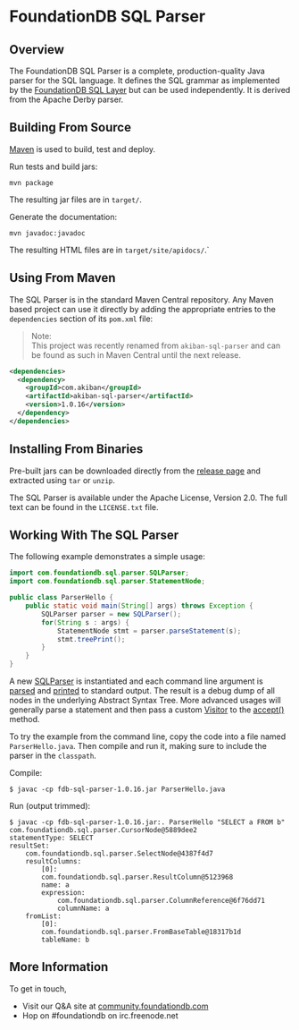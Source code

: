 # FoundationDB SQL Parser

## Overview

The FoundationDB SQL Parser is a complete, production-quality Java parser for
the SQL language. It defines the SQL grammar as implemented by the
[FoundationDB SQL Layer](http://github.com/FoundationDB/sql-layer) but can be
used independently. It is derived from the Apache Derby parser.


## Building From Source

[Maven](http://maven.apache.org) is used to build, test and deploy.

Run tests and build jars:

```
mvn package
```

The resulting jar files are in `target/`.

Generate the documentation:

```
mvn javadoc:javadoc
```

The resulting HTML files are in `target/site/apidocs/`.`


## Using From Maven

The SQL Parser is in the standard Maven Central repository. Any Maven based
project can use it directly by adding the appropriate entries to the
`dependencies` section of its `pom.xml` file:

> Note:  
> This project was recently renamed from `akiban-sql-parser` and can be
> found as such in Maven Central until the next release.

```xml
<dependencies>
  <dependency>
    <groupId>com.akiban</groupId>
    <artifactId>akiban-sql-parser</artifactId>
    <version>1.0.16</version>
  </dependency>
</dependencies>
```


## Installing From Binaries

Pre-built jars can be downloaded directly from the
[release page](https://github.com/foundationdb/sql-parser/releases)
and extracted using `tar` or `unzip`.

The SQL Parser is available under the Apache License, Version 2.0. The full text
can be found in the `LICENSE.txt` file.


## Working With The SQL Parser

The following example demonstrates a simple usage:

```java
import com.foundationdb.sql.parser.SQLParser;
import com.foundationdb.sql.parser.StatementNode;

public class ParserHello {
    public static void main(String[] args) throws Exception {
        SQLParser parser = new SQLParser();
        for(String s : args) {
            StatementNode stmt = parser.parseStatement(s);
            stmt.treePrint();
        }
    }
}
```

A new [SQLParser](http://foundationdb.github.io/sql-parser/javadoc/com/foundationdb/sql/parser/SQLParser.html)
is instantiated and each command line argument is
[parsed](http://foundationdb.github.io/sql-parser/javadoc/com/foundationdb/sql/parser/SQLParser.html#parseStatement%28java.lang.String%29)
and [printed](http://foundationdb.github.io/sql-parser/javadoc/com/foundationdb/sql/parser/QueryTreeNode.html#treePrint%28%29)
to standard output. The result is a debug dump of all nodes in the underlying Abstract Syntax Tree.
More advanced usages will generally parse a statement and then pass a custom
[Visitor](http://foundationdb.github.io/sql-parser/javadoc/com/foundationdb/sql/parser/Visitor.html) to the
[accept()](http://foundationdb.github.io/sql-parser/javadoc/com/foundationdb/sql/parser/QueryTreeNode.html#accept%28com.foundationdb.sql.parser.Visitor%29) method.

To try the example from the command line, copy the code into a file named
`ParserHello.java`. Then compile and run it, making sure to include the
parser in the `classpath`.

Compile:

```
$ javac -cp fdb-sql-parser-1.0.16.jar ParserHello.java
```

Run (output trimmed):

```
$ javac -cp fdb-sql-parser-1.0.16.jar:. ParserHello "SELECT a FROM b"
com.foundationdb.sql.parser.CursorNode@5889dee2
statementType: SELECT
resultSet:
    com.foundationdb.sql.parser.SelectNode@4387f4d7
    resultColumns:
        [0]:
        com.foundationdb.sql.parser.ResultColumn@5123968
        name: a
        expression:
            com.foundationdb.sql.parser.ColumnReference@6f76dd71
            columnName: a
    fromList:
        [0]:
        com.foundationdb.sql.parser.FromBaseTable@18317b1d
        tableName: b
```

## More Information

To get in touch,

- Visit our Q&A site at [community.foundationdb.com](http://community.foundationdb.com)
- Hop on #foundationdb on irc.freenode.net

